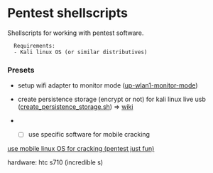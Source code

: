 # Pentest shellscripts

Shellscripts for working with pentest software.

```
  Requirements: 
  - Kali linux OS (or similar distributives)

```

### Presets

- setup wifi adapter to monitor mode ([up-wlan1-monitor-mode](/pentest/up-wlan1-monitor-mode.sh))
- create persistence storage (encrypt or not) for kali linux live usb ([create_persistence_storage.sh](/pentest/create_persistence_storage.sh)) => [wiki](/pentest/README_PRST.md)

- - [ ] use specific software for mobile cracking


[use mobile linux OS for cracking (pentest just fun)](https://www.kali.org/tutorials/kali-linux-android-linux-deploy/)

hardware:
htc s710 (incredible s)

